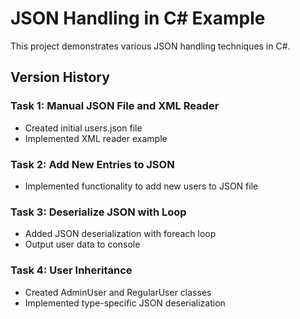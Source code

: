 # JSON Handling in C# Example

This project demonstrates various JSON handling techniques in C#.

## Version History

### Task 1: Manual JSON File and XML Reader
- Created initial users.json file
- Implemented XML reader example

### Task 2: Add New Entries to JSON
- Implemented functionality to add new users to JSON file

### Task 3: Deserialize JSON with Loop
- Added JSON deserialization with foreach loop
- Output user data to console

### Task 4: User Inheritance
- Created AdminUser and RegularUser classes
- Implemented type-specific JSON deserialization